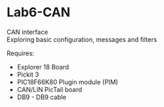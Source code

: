 # Lab6-CAN
CAN interface  
Exploring basic configuration, messages and filters 

Requires:  
* Explorer 18 Board
* Pickit 3
* PIC18F66K80 Plugin module (PIM)
* CAN/LIN PicTail board  
* DB9 - DB9 cable

